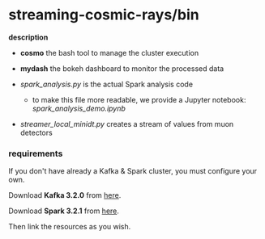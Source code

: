# streaming-cosmic-rays/**bin**

**description**

- **cosmo** the bash tool to manage the cluster execution
- **mydash** the bokeh dashboard to monitor the processed data

- *spark_analysis.py* is the actual Spark analysis code
    - to make this file more readable, we provide a Jupyter notebook: *spark_analysis_demo.ipynb*
- *streamer_local_minidt.py* creates a stream of values from muon detectors

### requirements

If you don't have already a Kafka & Spark cluster, you must configure your own.

Download **Kafka 3.2.0** from [here](https://www.apache.org/dyn/closer.cgi?path=/kafka/3.2.0/kafka_2.13-3.2.0.tgz).

Download **Spark 3.2.1** from [here](https://www.apache.org/dyn/closer.lua/spark/spark-3.2.1/spark-3.2.1-bin-hadoop3.2.tgz).

Then link the resources as you wish.